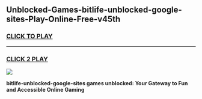 
## Unblocked-Games-bitlife-unblocked-google-sites-Play-Online-Free-v45th
<h3>
<a href="https://premium76.site?title=bitlife-unblocked-google-sites&ref=26A">CLICK TO PLAY</a></h3>
<hr>

<h3>
<a href="https://premium76.site?title=bitlife-unblocked-google-sites&ref=26A">CLICK 2 PLAY</a>
  
</h3>

<a href="https://premium76.site?title=bitlife-unblocked-google-sites&ref=26A"><img src="https://clearcache.store/games.png"></a>


**bitlife-unblocked-google-sites games unblocked: Your Gateway to Fun and Accessible Online Gaming**
